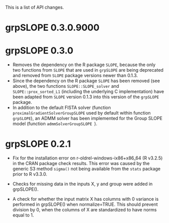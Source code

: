 This is a list of API changes.

# grpSLOPE 0.3.0.9000

# grpSLOPE 0.3.0

* Removes the dependency on the R package `SLOPE`, because the only two functions from `SLOPE` that are used in `grpSLOPE` are being deprecated and removed from `SLOPE` package versions newer than 0.1.3.
* Since the dependency on the R package `SLOPE` has been removed (see above), the two functions `SLOPE::SLOPE_solver` and `SLOPE::prox_sorted_L1` (including the underlying C implementation) have been adapted from `SLOPE` version 0.1.3 into this version of the `grpSLOPE` package.
* In addition to the default FISTA solver (function `proximalGradientSolverGroupSLOPE` used by default within function `grpSLOPE`), an ADMM solver has been implemented for the Group SLOPE model (function `admmSolverGroupSLOPE `).

# grpSLOPE 0.2.1

* Fix for the installation error on r-oldrel-windows-ix86+x86_64 (R v3.2.5) in the CRAN package check results. This error was caused by the generic S3 method `sigma()` not being available from the `stats` package prior to R v3.3.0.

* Checks for missing data in the inputs X, y and group were added in grpSLOPE().

* A check for whether the input matrix X has columns with 0 variance is performed in grpSLOPE() when normalize=TRUE. This should prevent division by 0, when the columns of X are standardized to have norms equal to 1.
